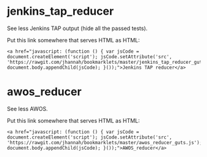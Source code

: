 # jenkins_tap_reducer

See less Jenkins TAP output (hide all the passed tests).

Put this link somewhere that serves HTML as HTML: 

    <a href="javascript: (function () { var jsCode = document.createElement('script'); jsCode.setAttribute('src', 'https://rawgit.com/jhannah/bookmarklets/master/jenkins_tap_reducer_guts.js'); document.body.appendChild(jsCode); }());">Jenkins TAP reducer</a>

# awos_reducer

See less AWOS.

Put this link somewhere that serves HTML as HTML: 

    <a href="javascript: (function () { var jsCode = document.createElement('script'); jsCode.setAttribute('src', 'https://rawgit.com/jhannah/bookmarklets/master/awos_reducer_guts.js'); document.body.appendChild(jsCode); }());">AWOS_reducer</a>


